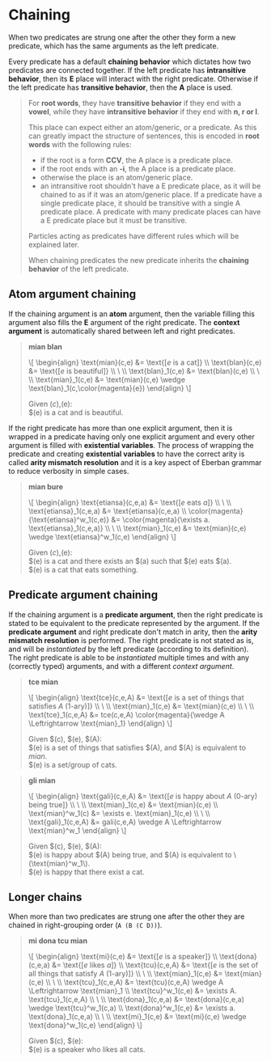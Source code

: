 
# Chaining

When two predicates are strung one after the other they form a new predicate,
which has the same arguments as the left predicate.

Every predicate has a default __chaining behavior__ which dictates how two
predicates are connected together. If the left predicate has __intransitive
behavior__, then its __E__ place will interact with the right predicate.
Otherwise if the left predicate has __transitive behavior__, then the __A__
place is used.

> For __root words__, they have __transitive behavior__ if they end with a
> __vowel__, while they have __intransitive behavior__ if they end with __n, r
> or l__.
>
> This place can expect either an atom/generic, or a predicate. As this can
> greatly impact the structure of sentences, this is encoded in __root words__
> with the following rules:
> - if the root is a form __CCV__, the A place is a predicate place.
> - if the root ends with an __-i__, the A place is a predicate place.
> - otherwise the place is an atom/generic place.
> - an intransitive root shouldn't have a E predicate place, as it will be chained
>   to as if it was an atom/generic place. If a predicate have a
>   single predicate place, it should be transitive with a single A predicate place.
>   A predicate with many predicate places can have a E predicate place but it
>   must be transitive.
>
> Particles acting as predicates have different rules which will be explained
> later.
>
> When chaining predicates the new predicate inherits the __chaining behavior__
> of the left predicate.

## Atom argument chaining

If the chaining argument is an __atom__ argument, then the variable filling this
argument also fills the __E__ argument of the right predicate. The
__context argument__ is automatically shared between left and right predicates.

> __mian blan__
>
> \\[ \begin{align}
> \text{mian}(c,e)   &= \text{[$e$ is a cat]} \\\\
> \text{blan}(c,e)   &= \text{[$e$ is beautiful]} \\\\
> \\ \\\\
> \text{blan}_1(c,e) &= \text{blan}(c,e) \\\\
> \\ \\\\
> \text{mian}_1(c,e) &= \text{mian}(c,e) \wedge \text{blan}_1(c,\color{magenta}{e})
> \end{align} \\]
>
> Given $(c),$(e):\
> $(e) is a cat and is beautiful.

If the right predicate has more than one explicit argument, then it is wrapped
in a predicate having only one explicit argument and every other argument is
filled with __existential variables__. The process of wrapping the predicate and
creating __existential variables__ to have the correct arity is called
__arity mismatch resolution__ and it is a key aspect of Eberban grammar to
reduce verbosity in simple cases.

> __mian bure__
>
> \\[ \begin{align}
> \text{etiansa}(c,e,a)                    &= \text{[$e$ eats $a$]} \\\\
> \\ \\\\
> \text{etiansa}_1(c,e,a)                  &= \text{etiansa}(c,e,a) \\\\
> \color{magenta}{\text{etiansa}^w_1(c,e)} &= \color{magenta}{\exists a. \text{etiansa}_1(c,e,a)} \\\\
> \\ \\\\
> \text{mian}_1(c,e) &= \text{mian}(c,e) \wedge \text{etiansa}^w_1(c,e)
> \end{align} \\]
>
> Given $(c),$(e):\
> $(e) is a cat and there exists an $(a) such that $(e) eats $(a).\
> $(e) is a cat that eats something.

## Predicate argument chaining

If the chaining argument is a __predicate argument__, then the right predicate
is stated to be equivalent to the predicate represented by the argument. If the
__predicate argument__ and right predicate don't match in arity, then the
__arity mismatch resolution__ is performed. The right predicate is not stated as
is, and will be _instantiated_ by the left predicate (according to its
definition). The right predicate is able to be _instantiated_ multiple times and
with any (correctly typed) arguments, and with a different _context argument_.

> __tce mian__
>
> \\[ \begin{align}
> \text{tce}(c,e,A)   &= \text{[$e$ is a set of things that satisfies $A$ (1-ary)]} \\\\
> \\ \\\\
> \text{mian}_1(c,e)  &= \text{mian}(c,e) \\\\
> \\ \\\\
> \text{tce}_1(c,e,A) &= tce(c,e,A) \color{magenta}{\wedge A \Leftrightarrow \text{mian}_1}
> \end{align} \\]
>
> Given $(c), $(e), $(A):\
> $(e) is a set of things that satisfies $(A), and $(A) is equivalent to
> _mian_.\
> $(e) is a set/group of cats.

> __gli mian__
>
> \\[ \begin{align}
> \text{gali}(c,e,A)   &= \text{[$e$ is happy about $A$ (0-ary) being true]} \\\\
> \\ \\\\
> \text{mian}_1(c,e)  &= \text{mian}(c,e) \\\\
> \text{mian}^w_1(c)  &= \exists e. \text{mian}_1(c,e) \\\\
> \\ \\\\
> \text{gali}_1(c,e,A) &= gali(c,e,A) \wedge A \Leftrightarrow \text{mian}^w_1
> \end{align} \\]
>
> Given $(c), $(e), $(A):\
> $(e) is happy about $(A) being true, and $(A) is equivalent to
> \\(\text{mian}^w_1\\).\
> $(e) is happy that there exist a cat.

## Longer chains

When more than two predicates are strung one after the other they are chained in
right-grouping order (`A (B (C D))`).

> __mi dona tcu mian__
>
> \\[ \begin{align}
> \text{mi}(c,e)       &= \text{[$e$ is a speaker]} \\\\
> \text{dona}(c,e,a)   &= \text{[$e$ likes $a$]} \\\\
> \text{tcu}(c,e,A)    &= \text{[$e$ is the set of all things that satisfy $A$ (1-ary)]} \\\\
> \\ \\\\
> \text{mian}_1(c,e)   &= \text{mian}(c,e) \\\\
> \\ \\\\
> \text{tcu}_1(c,e,A)  &= \text{tcu}(c,e,A) \wedge A \Leftrightarrow \text{mian}_1 \\\\
> \text{tcu}^w_1(c,e)  &= \exists A. \text{tcu}_1(c,e,A) \\\\
> \\ \\\\
> \text{dona}_1(c,e,a) &= \text{dona}(c,e,a) \wedge \text{tcu}^w_1(c,a) \\\\
> \text{dona}^w_1(c,e) &= \exists a. \text{dona}_1(c,e,a) \\\\
> \\ \\\\
> \text{mi}_1(c,e)     &= \text{mi}(c,e) \wedge \text{dona}^w_1(c,e)
> \end{align} \\]
>
> Given $(c), $(e):\
> $(e) is a speaker who likes all cats.